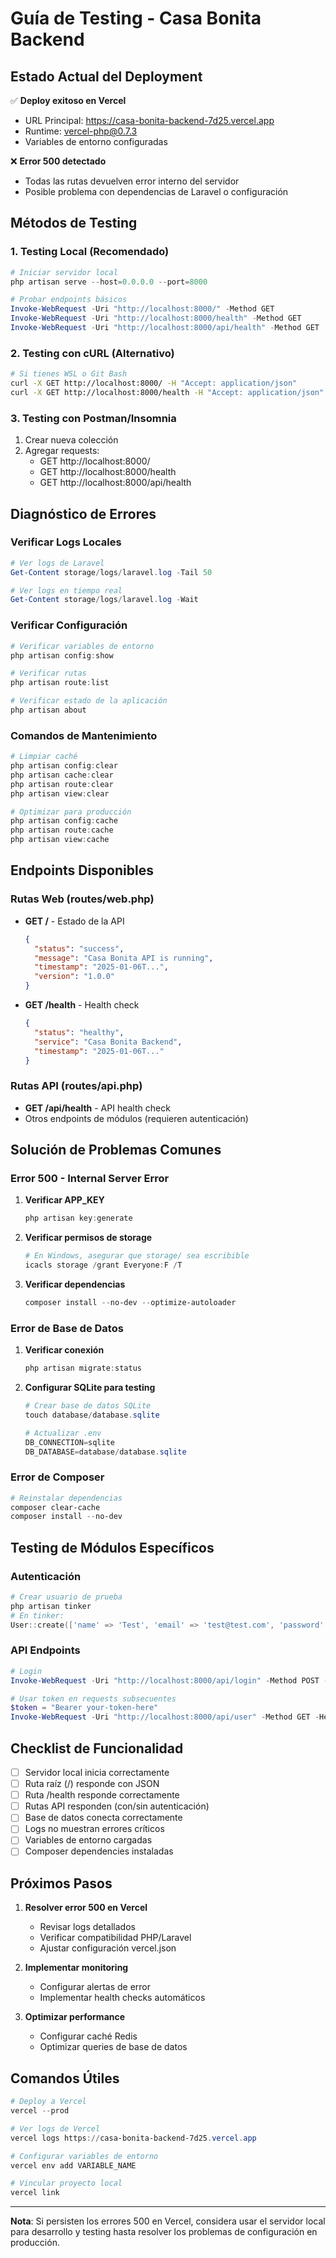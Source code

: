 # Guía de Testing - Casa Bonita Backend

## Estado Actual del Deployment

✅ **Deploy exitoso en Vercel**
- URL Principal: https://casa-bonita-backend-7d25.vercel.app
- Runtime: vercel-php@0.7.3
- Variables de entorno configuradas

❌ **Error 500 detectado**
- Todas las rutas devuelven error interno del servidor
- Posible problema con dependencias de Laravel o configuración

## Métodos de Testing

### 1. Testing Local (Recomendado)

```powershell
# Iniciar servidor local
php artisan serve --host=0.0.0.0 --port=8000

# Probar endpoints básicos
Invoke-WebRequest -Uri "http://localhost:8000/" -Method GET
Invoke-WebRequest -Uri "http://localhost:8000/health" -Method GET
Invoke-WebRequest -Uri "http://localhost:8000/api/health" -Method GET
```

### 2. Testing con cURL (Alternativo)

```bash
# Si tienes WSL o Git Bash
curl -X GET http://localhost:8000/ -H "Accept: application/json"
curl -X GET http://localhost:8000/health -H "Accept: application/json"
```

### 3. Testing con Postman/Insomnia

1. Crear nueva colección
2. Agregar requests:
   - GET http://localhost:8000/
   - GET http://localhost:8000/health
   - GET http://localhost:8000/api/health

## Diagnóstico de Errores

### Verificar Logs Locales

```powershell
# Ver logs de Laravel
Get-Content storage/logs/laravel.log -Tail 50

# Ver logs en tiempo real
Get-Content storage/logs/laravel.log -Wait
```

### Verificar Configuración

```powershell
# Verificar variables de entorno
php artisan config:show

# Verificar rutas
php artisan route:list

# Verificar estado de la aplicación
php artisan about
```

### Comandos de Mantenimiento

```powershell
# Limpiar caché
php artisan config:clear
php artisan cache:clear
php artisan route:clear
php artisan view:clear

# Optimizar para producción
php artisan config:cache
php artisan route:cache
php artisan view:cache
```

## Endpoints Disponibles

### Rutas Web (routes/web.php)

- **GET /** - Estado de la API
  ```json
  {
    "status": "success",
    "message": "Casa Bonita API is running",
    "timestamp": "2025-01-06T...",
    "version": "1.0.0"
  }
  ```

- **GET /health** - Health check
  ```json
  {
    "status": "healthy",
    "service": "Casa Bonita Backend",
    "timestamp": "2025-01-06T..."
  }
  ```

### Rutas API (routes/api.php)

- **GET /api/health** - API health check
- Otros endpoints de módulos (requieren autenticación)

## Solución de Problemas Comunes

### Error 500 - Internal Server Error

1. **Verificar APP_KEY**
   ```powershell
   php artisan key:generate
   ```

2. **Verificar permisos de storage**
   ```powershell
   # En Windows, asegurar que storage/ sea escribible
   icacls storage /grant Everyone:F /T
   ```

3. **Verificar dependencias**
   ```powershell
   composer install --no-dev --optimize-autoloader
   ```

### Error de Base de Datos

1. **Verificar conexión**
   ```powershell
   php artisan migrate:status
   ```

2. **Configurar SQLite para testing**
   ```powershell
   # Crear base de datos SQLite
   touch database/database.sqlite
   
   # Actualizar .env
   DB_CONNECTION=sqlite
   DB_DATABASE=database/database.sqlite
   ```

### Error de Composer

```powershell
# Reinstalar dependencias
composer clear-cache
composer install --no-dev
```

## Testing de Módulos Específicos

### Autenticación

```powershell
# Crear usuario de prueba
php artisan tinker
# En tinker:
User::create(['name' => 'Test', 'email' => 'test@test.com', 'password' => Hash::make('password')]);
```

### API Endpoints

```powershell
# Login
Invoke-WebRequest -Uri "http://localhost:8000/api/login" -Method POST -Body '{"email":"test@test.com","password":"password"}' -ContentType "application/json"

# Usar token en requests subsecuentes
$token = "Bearer your-token-here"
Invoke-WebRequest -Uri "http://localhost:8000/api/user" -Method GET -Headers @{"Authorization"=$token}
```

## Checklist de Funcionalidad

- [ ] Servidor local inicia correctamente
- [ ] Ruta raíz (/) responde con JSON
- [ ] Ruta /health responde correctamente
- [ ] Rutas API responden (con/sin autenticación)
- [ ] Base de datos conecta correctamente
- [ ] Logs no muestran errores críticos
- [ ] Variables de entorno cargadas
- [ ] Composer dependencies instaladas

## Próximos Pasos

1. **Resolver error 500 en Vercel**
   - Revisar logs detallados
   - Verificar compatibilidad PHP/Laravel
   - Ajustar configuración vercel.json

2. **Implementar monitoring**
   - Configurar alertas de error
   - Implementar health checks automáticos

3. **Optimizar performance**
   - Configurar caché Redis
   - Optimizar queries de base de datos

## Comandos Útiles

```powershell
# Deploy a Vercel
vercel --prod

# Ver logs de Vercel
vercel logs https://casa-bonita-backend-7d25.vercel.app

# Configurar variables de entorno
vercel env add VARIABLE_NAME

# Vincular proyecto local
vercel link
```

---

**Nota**: Si persisten los errores 500 en Vercel, considera usar el servidor local para desarrollo y testing hasta resolver los problemas de configuración en producción.